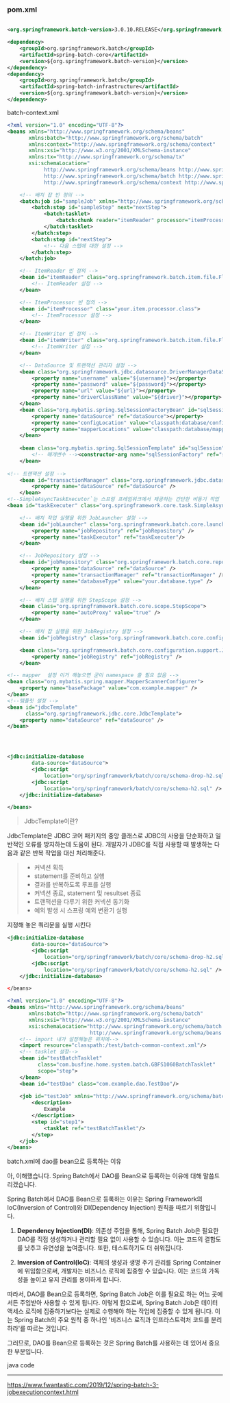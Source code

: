 

### pom.xml
```xml

<org.springframework.batch-version>3.0.10.RELEASE</org.springframework.batch-version>

<dependency>  
    <groupId>org.springframework.batch</groupId>  
    <artifactId>spring-batch-core</artifactId>  
    <version>${org.springframework.batch-version}</version>  
</dependency>  
<dependency>  
    <groupId>org.springframework.batch</groupId>  
    <artifactId>spring-batch-infrastructure</artifactId>  
    <version>${org.springframework.batch-version}</version>  
</dependency>
```


batch-context.xml

```xml
<?xml version="1.0" encoding="UTF-8"?>
<beans xmlns="http://www.springframework.org/schema/beans"
       xmlns:batch="http://www.springframework.org/schema/batch"
       xmlns:context="http://www.springframework.org/schema/context"
       xmlns:xsi="http://www.w3.org/2001/XMLSchema-instance"
       xmlns:tx="http://www.springframework.org/schema/tx"
       xsi:schemaLocation="
            http://www.springframework.org/schema/beans http://www.springframework.org/schema/beans/spring-beans.xsd
            http://www.springframework.org/schema/batch http://www.springframework.org/schema/batch/spring-batch.xsd
            http://www.springframework.org/schema/context http://www.springframework.org/schema/context/spring-context.xsd">

    <!-- 배치 잡 빈 정의 -->
    <batch:job id="sampleJob" xmlns="http://www.springframework.org/schema/batch">
        <batch:step id="sampleStep" next="nextStep">
            <batch:tasklet>
                <batch:chunk reader="itemReader" processor="itemProcessor" writer="itemWriter" commit-interval="10"/>
            </batch:tasklet>
        </batch:step>
        <batch:step id="nextStep">
            <!-- 다음 스텝에 대한 설정 -->
        </batch:step>
    </batch:job>

    <!-- ItemReader 빈 정의 -->
    <bean id="itemReader" class="org.springframework.batch.item.file.FlatFileItemReader">
        <!-- ItemReader 설정 -->
    </bean>

    <!-- ItemProcessor 빈 정의 -->
    <bean id="itemProcessor" class="your.item.processor.class">
        <!-- ItemProcessor 설정 -->
    </bean>

    <!-- ItemWriter 빈 정의 -->
    <bean id="itemWriter" class="org.springframework.batch.item.file.FlatFileItemWriter">
        <!-- ItemWriter 설정 -->
    </bean>

    <!-- DataSource 및 트랜잭션 관리자 설정 -->
    <bean class="org.springframework.jdbc.datasource.DriverManagerDataSource" id="dataSource">
		<property name="username" value="${username}"></property>
		<property name="password" value="${password}"></property>
		<property name="url" value="${url}"></property>
		<property name="driverClassName" value="${driver}"></property>
	</bean>
	<bean class="org.mybatis.spring.SqlSessionFactoryBean" id="sqlSessionFactoryBean">
		<property name="dataSource" ref="dataSource"></property>
		<property name="configLocation" value="classpath:database/config/MybatisConfig.xml"></property>
		<property name="mapperLocations" value="classpath:database/mappers/*Mapper.xml"></property>
	</bean>
	
	<bean class="org.mybatis.spring.SqlSessionTemplate" id="sqlSession">
		<!-- 매개변수 --><constructor-arg name="sqlSessionFactory" ref="sqlSessionFactoryBean"></constructor-arg>
	</bean>
	
<!-- 트랜잭션 설정 -->
    <bean id="transactionManager" class="org.springframework.jdbc.datasource.DataSourceTransactionManager">
        <property name="dataSource" ref="dataSource" />
    </bean>
<!--SimpleAsyncTaskExecutor`는 스프링 프레임워크에서 제공하는 간단한 비동기 작업 실행자 -->
<bean id="taskExecuter" class="org.springframework.core.task.SimpleAsyncTaskExecutor"/>

    <!-- 배치 작업 실행을 위한 JobLauncher 설정 -->
    <bean id="jobLauncher" class="org.springframework.batch.core.launch.support.SimpleJobLauncher">
        <property name="jobRepository" ref="jobRepository" />
        <property name="taskExecutor" ref="taskExecuter"/>
    </bean>

    <!-- JobRepository 설정 -->
    <bean id="jobRepository" class="org.springframework.batch.core.repository.support.JobRepositoryFactoryBean">
        <property name="dataSource" ref="dataSource" />
        <property name="transactionManager" ref="transactionManager" />
        <property name="databaseType" value="your.database.type" />
    </bean>

    <!-- 배치 스텝 실행을 위한 StepScope 설정 -->
    <bean class="org.springframework.batch.core.scope.StepScope">
        <property name="autoProxy" value="true" />
    </bean>

    <!-- 배치 잡 실행을 위한 JobRegistry 설정 -->
    <bean id="jobRegistry" class="org.springframework.batch.core.configuration.support.MapJobRegistry" />

    <bean class="org.springframework.batch.core.configuration.support.JobRegistryBeanPostProcessor">
        <property name="jobRegistry" ref="jobRegistry" />
    </bean>

<!-- mapper  설정 이거 해놓으면 굳이 namespace 쓸 필요 없음 -->
<bean class="org.mybatis.spring.mapper.MapperScannerConfigurer">
    <property name="basePackage" value="com.example.mapper" />
</bean>
<!--템플릿 설정 -->
<bean id="jdbcTemplate"  
      class="org.springframework.jdbc.core.JdbcTemplate">  
    <property name="dataSource" ref="dataSource" />  
</bean>




<jdbc:initialize-database
        data-source="dataSource">
        <jdbc:script
            location="org/springframework/batch/core/schema-drop-h2.sql" />
        <jdbc:script
            location="org/springframework/batch/core/schema-h2.sql" />
    </jdbc:initialize-database>

</beans>

```

 >JdbcTemplate이란?
 >
JdbcTemplate은 JDBC 코어 패키지의 중앙 클래스로 JDBC의 사용을 단순화하고 일반적인 오류를 방지하는데 도움이 된다. 개발자가 JDBC를 직접 사용할 때 발생하는 다음과 같은 반복 작업을 대신 처리해준다.
> - 커넥션 획득
> - statement를 준비하고 실행
> - 결과를 반복하도록 루프를 실행
> - 커넥션 종료, statement 및 resultset 종료
> - 트랜잭션을 다루기 위한 커넥션 동기화
> - 예외 발생 시 스프링 예외 변환기 실행

지정해 놓은 쿼리문을 실행 시킨다

```xml
<jdbc:initialize-database
        data-source="dataSource">
        <jdbc:script
            location="org/springframework/batch/core/schema-drop-h2.sql" />
        <jdbc:script
            location="org/springframework/batch/core/schema-h2.sql" />
    </jdbc:initialize-database>

</beans>
```




```xml
<?xml version="1.0" encoding="UTF-8"?>  
<beans xmlns="http://www.springframework.org/schema/beans"  
       xmlns:batch="http://www.springframework.org/schema/batch"  
       xmlns:xsi="http://www.w3.org/2001/XMLSchema-instance"  
       xsi:schemaLocation="http://www.springframework.org/schema/batch http://www.springframework.org/schema/batch/spring-batch.xsd  
                           http://www.springframework.org/schema/beans http://www.springframework.org/schema/beans/spring-beans.xsd">  
	<!-- import 내가 설정해놓은 위치에-->
    <import resource="classpath:/test/batch-common-context.xml"/>  
    <!-- tasklet 설정-->
    <bean id="testBatchTasklet"  
          class="com.busfine.home.system.batch.GBFS1060BatchTasklet"  
          scope="step">  
    </bean>  
    <bean id="testDao" class="com.example.dao.TestDao"/>  
  
    <job id="testJob" xmlns="http://www.springframework.org/schema/batch">  
        <description>  
            Example
        </description>  
        <step id="step1">  
            <tasklet ref="testBatchTasklet"/>  
        </step>  
    </job>  
</beans>
```


batch.xml에 dao를 bean으로 등록하는 이유 

아, 이해했습니다. Spring Batch에서 DAO를 Bean으로 등록하는 이유에 대해 말씀드리겠습니다.

Spring Batch에서 DAO를 Bean으로 등록하는 이유는 Spring Framework의 IoC(Inversion of Control)와 DI(Dependency Injection) 원칙을 따르기 위함입니다.

1. **Dependency Injection(DI)**: 의존성 주입을 통해, Spring Batch Job은 필요한 DAO를 직접 생성하거나 관리할 필요 없이 사용할 수 있습니다. 이는 코드의 결합도를 낮추고 유연성을 높여줍니다. 또한, 테스트하기도 더 쉬워집니다.
    
2. **Inversion of Control(IoC)**: 객체의 생성과 생명 주기 관리를 Spring Container에 위임함으로써, 개발자는 비즈니스 로직에 집중할 수 있습니다. 이는 코드의 가독성을 높이고 유지 관리를 용이하게 합니다.
    

따라서, DAO를 Bean으로 등록하면, Spring Batch Job은 이를 필요로 하는 어느 곳에서든 주입받아 사용할 수 있게 됩니다. 이렇게 함으로써, Spring Batch Job은 데이터 액세스 로직에 집중하기보다는 실제로 수행해야 하는 작업에 집중할 수 있게 됩니다. 이는 Spring Batch의 주요 원칙 중 하나인 '비즈니스 로직과 인프라스트럭처 코드를 분리하라'를 따르는 것입니다.

그러므로, DAO를 Bean으로 등록하는 것은 Spring Batch를 사용하는 데 있어서 중요한 부분입니다.


java code




---

https://www.fwantastic.com/2019/12/spring-batch-3-jobexecutioncontext.html


